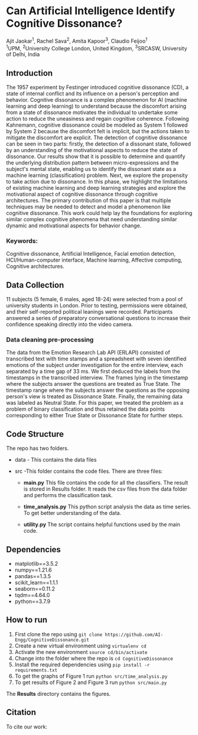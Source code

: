 # Can Artificial Intelligence Identify Cognitive Dissonance?
Ajit Jaokar<sup>1</sup>, Rachel Sava<sup>2</sup>, Amita Kapoor<sup>3</sup>, Claudio Feijoo<sup>1</sup>
<br>
<sup>1</sup>UPM, <sup>2</sup>University College London, United Kingdom, <sup>3</sup>SRCASW, University of Delhi, India



## Introduction
The 1957 experiment by Festinger introduced cognitive dissonance (CD), a state of internal conflict and its influence on a person's perception and behavior. Cognitive dissonance is a complex phenomenon for AI (machine learning and deep learning) to understand because the discomfort arising from a state of dissonance motivates the individual to undertake some action to reduce the uneasiness and regain cognitive coherence. Following Kahnemann, cognitive dissonance could be modeled as System 1 followed by System 2 because the discomfort felt is implicit, but the actions taken to mitigate the discomfort are explicit. The detection of cognitive dissonance can be seen in two parts: firstly, the detection of a dissonant state, followed by an understanding of the motivational aspects to reduce the state of dissonance. Our results show that it is possible to determine and quantify the underlying distribution pattern between micro-expressions and the subject's mental state, enabling us to identify the dissonant state as a machine learning (classification) problem. Next, we explore the propensity to take action due to dissonance. In this phase, we highlight the limitations of existing machine learning and deep learning strategies and explore the motivational aspect of cognitive dissonance through cognitive architectures. The primary contribution of this paper is that multiple techniques may be needed to detect and model a phenomenon like cognitive dissonance. This work could help lay the foundations for exploring similar complex cognitive phenomena that need understanding similar dynamic and motivational aspects for behavior change.

### Keywords: 
Cognitive dissonance, Artificial Intelligence, Facial emotion detection, HCI/Human-computer interface, Machine learning, Affective computing, Cognitive architectures.


## Data Collection

11 subjects (5 female, 6 males, aged 18-24) were selected from a pool of university students in London. Prior to testing, permissions were obtained, and their self-reported political leanings were recorded. Participants answered a series of preparatory conversational questions to increase their confidence speaking directly into the video camera. 

### Data cleaning pre-processing

The data from the Emotion Research Lab API (ERLAPI) consisted of transcribed text with time stamps and a spreadsheet with seven identified emotions of the subject under investigation for the entire interview, each separated by a time gap of 33 ms. We first deduced the labels from the timestamps in the transcribed interview. The frames lying in the timestamp where the subjects answer the questions are treated as True State. The timestamp range where the subjects answer the questions as the opposing person's view is treated as Dissonance State. Finally, the remaining data was labeled as Neutral State. For this paper, we treated the problem as a problem of binary classification and thus retained the data points corresponding to either True State or Dissonance State for further steps.


## Code Structure

The repo has two folders. 
 * data - This contains the data files
 * src -This folder contains the code files. There are three files:

    * **main.py** This file contains the code for all the classifiers. The result is stored in Results folder. It reads the csv files from the data folder and performs the classification task.

    * **time_analysis.py** This python script analysis the data as time series. To get better understanding of the data.

    * **utility.py** The script contains helpful functions used by the main code.


## Dependencies
* matplotlib==3.5.2
* numpy==1.21.6
* pandas==1.3.5
* scikit_learn==1.1.1
* seaborn==0.11.2
* tqdm==4.64.0
* python==3.7.9

## How to run

1. First clone the repo using  `git clone https://github.com/AI-Engg/CognitiveDissonance.git`
2. Create a new virtual environment using `virtualenv cd` 
3. Activate the new environment `source cd/bin/activate`
4. Change into the folder where the repo is `cd CognitiveDissonance`
4. Install the required dependencies using `pip install -r requirements.txt`
5. To get the graphs of Figure 1 run `python src/time_analysis.py`
6. To get results of Figure 2 and Figure 3 run `python src/main.py`

The **Results** directory contains the figures.


## Citation

To cite our work:

 



